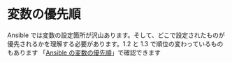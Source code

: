 # 変数の優先順

Ansible では変数の設定箇所が沢山あります。そして、どこで設定されたものが優先されるかを理解する必要があります。1.2 と 1.3 で順位の変わっているものもあります 「[Ansible の変数の優先順](http://blog.1q77.com/2013/10/ansible-precedence-rules/)」で確認できます